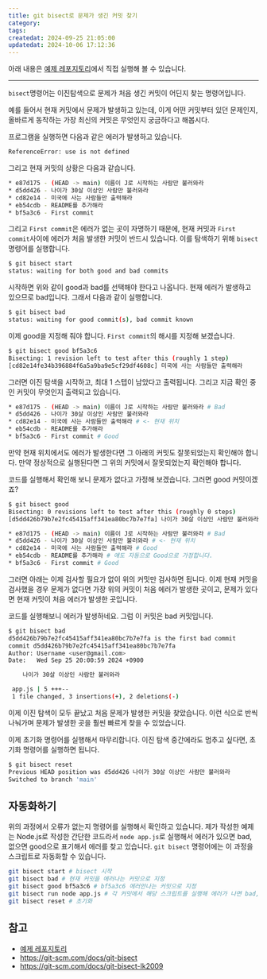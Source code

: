 ```yaml
---
title: git bisect로 문제가 생긴 커밋 찾기
category:
tags:
createdat: 2024-09-25 21:05:00
updatedat: 2024-10-06 17:12:36
---
```


아래 내용은 [예제 레포지토리](https://github.com/CodeSoom/bisect-example)에서
직접 실행해 볼 수 있습니다.

---

`bisect`명령어는 이진탐색으로 문제가 처음 생긴 커밋이 어딘지 찾는 명령어입니다.

예를 들어서 현재 커밋에서 문제가 발생하고 있는데, 이게 어떤 커밋부터 있던
문제인지, 올바르게 동작하는 가장 최신의 커밋은 무엇인지 궁금하다고 해봅시다.

프로그램을 실행하면 다음과 같은 에러가 발생하고 있습니다.

```bash
ReferenceError: use is not defined
```

그리고 현재 커밋의 상황은 다음과 같습니다.

```bash
* e87d175 - (HEAD -> main) 이름이 J로 시작하는 사람만 불러와라
* d5dd426 - 나이가 30살 이상인 사람만 불러와라
* cd82e14 - 미국에 사는 사람들만 출력해라
* eb54cdb - README를 추가해라
* bf5a3c6 - First commit
```

그리고 `First commit`은 에러가 없는 곳이 자명하기 때문에, 현재 커밋과 `First commit`사이에
에러가 처음 발생한 커밋이 반드시 있습니다. 이를 탐색하기 위해 `bisect`
명령어를 실행합니다.

```bash
$ git bisect start
status: waiting for both good and bad commits
```

시작하면 위와 같이 good과 bad를 선택해야 한다고 나옵니다. 현재 에러가 발생하고
있으므로 bad입니다. 그래서 다음과 같이 실행합니다.

```bash
$ git bisect bad
status: waiting for good commit(s), bad commit known
```

이제 good을 지정해 줘야 합니다. `First commit`의 해시를 지정해 보겠습니다.

```bash
$ git bisect good bf5a3c6
Bisecting: 1 revision left to test after this (roughly 1 step)
[cd82e14fe34b396884f6a5a9ba9e5cf29df4608c] 미국에 사는 사람들만 출력해라
```

그러면 이진 탐색을 시작하고, 최대 1 스텝이 남았다고 출력됩니다. 그리고 지금
확인 중인 커밋이 무엇인지 출력되고 있습니다.

```bash
* e87d175 - (HEAD -> main) 이름이 J로 시작하는 사람만 불러와라 # Bad
* d5dd426 - 나이가 30살 이상인 사람만 불러와라
* cd82e14 - 미국에 사는 사람들만 출력해라 # <- 현재 위치
* eb54cdb - README를 추가해라
* bf5a3c6 - First commit # Good
```

만약 현재 위치에서도 에러가 발생한다면 그 아래의 커밋도 잘못되었는지 확인해야
합니다. 만약 정상적으로 실행된다면 그 위의 커밋에서 잘못되었는지 확인해야
합니다.

코드를 실행해서 확인해 보니 문제가 없다고 가정해 보겠습니다. 그러면 good
커밋이겠죠?

```bash
$ git bisect good
Bisecting: 0 revisions left to test after this (roughly 0 steps)
[d5dd426b79b7e2fc45415aff341ea80bc7b7e7fa] 나이가 30살 이상인 사람만 불러와라
```

```bash
* e87d175 - (HEAD -> main) 이름이 J로 시작하는 사람만 불러와라 # Bad
* d5dd426 - 나이가 30살 이상인 사람만 불러와라 # <- 현재 위치
* cd82e14 - 미국에 사는 사람들만 출력해라 # Good
* eb54cdb - README를 추가해라 # 얘도 자동으로 Good으로 가정합니다.
* bf5a3c6 - First commit # Good
```

그러면 아래는 이제 검사할 필요가 없이 위의 커밋만 검사하면 됩니다. 이제 현재
커밋을 검사했을 경우 문제가 없다면 가장 위의 커밋이 처음 에러가 발생한 곳이고,
문제가 있다면 현재 커밋이 처음 에러가 발생한 곳입니다.

코드를 실행해보니 에러가 발생하네요. 그럼 이 커밋은 bad 커밋입니다.

```bash
$ git bisect bad
d5dd426b79b7e2fc45415aff341ea80bc7b7e7fa is the first bad commit
commit d5dd426b79b7e2fc45415aff341ea80bc7b7e7fa
Author: Username <user@gmail.com>
Date:   Wed Sep 25 20:00:59 2024 +0900

    나이가 30살 이상인 사람만 불러와라

 app.js | 5 +++--
 1 file changed, 3 insertions(+), 2 deletions(-)
```

이제 이진 탐색이 모두 끝났고 처음 문제가 발생한 커밋을 찾았습니다. 이런 식으로
반씩 나눠가며 문제가 발생한 곳을 훨씬 빠르게 찾을 수 있었습니다.

이제 초기화 명령어를 실행해서 마무리합니다. 이진 탐색 중간에라도 멈추고 싶다면, 초기화 명령어를 실행하면 됩니다.

```bash
$ git bisect reset
Previous HEAD position was d5dd426 나이가 30살 이상인 사람만 불러와라
Switched to branch 'main'
```

## 자동화하기

위의 과정에서 오류가 없는지 명령어를 실행해서 확인하고 있습니다. 제가 작성한
예제는 Node.js로 작성한 간단한 코드라서 `node app.js`로 실행해서 에러가 있으면
bad, 없으면 good으로 표기해서 에러를 찾고 있습니다. `git bisect` 명령어에는 이
과정을 스크립트로 자동화할 수 있습니다.

```bash
git bisect start # bisect 시작
git bisect bad # 현재 커밋을 에러나는 커밋으로 지정
git bisect good bf5a3c6 # bf5a3c6 에러안나는 커밋으로 지정
git bisect run node app.js # 각 커밋에서 해당 스크립트를 실행해 에러가 나면 bad, 안나면 good으로 자동 실행
git bisect reset # 초기화
```

## 참고

- [예제 레포지토리](https://github.com/CodeSoom/bisect-example)
- <https://git-scm.com/docs/git-bisect>
- <https://git-scm.com/docs/git-bisect-lk2009>
